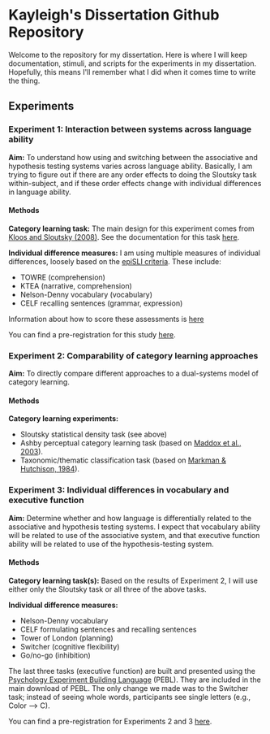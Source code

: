 # Kayleigh's Dissertation Github Repository

Welcome to the repository for my dissertation. Here is where I will keep documentation, stimuli, and scripts for the experiments in my dissertation. Hopefully, this means I'll remember what I did when it comes time to write the thing.

## Experiments

### Experiment 1: Interaction between systems across language ability
**Aim:** To understand how using and switching between the associative and hypothesis testing systems varies across language ability. Basically, I am trying to figure out if there are any order effects to doing the Sloutsky task within-subject, and if these order effects change with individual differences in language ability.

#### Methods

**Category learning task:** The main design for this experiment comes from [Kloos and Sloutsky (2008)](http://psycnet.apa.org/doiLanding?doi=10.1037%2F0096-3445.137.1.52). See the documentation for this task [here](./CategorizationExps/Sloutsky/README.md).

**Individual difference measures:** I am using multiple measures of individual differences, loosely based on the [epiSLI criteria](http://jslhr.pubs.asha.org/article.aspx?articleid=1781254). These include:

* TOWRE (comprehension)
* KTEA (narrative, comprehension)
* Nelson-Denny vocabulary (vocabulary)
* CELF recalling sentences (grammar, expression)

Information about how to score these assessments is [here](./Scoring/README.md)

You can find a pre-registration for this study [here](https://osf.io/3kqwu/).

### Experiment 2: Comparability of category learning approaches

**Aim:** To directly compare different approaches to a dual-systems model of category learning.

#### Methods

**Category learning experiments:**

* Sloutsky statistical density task (see above)
* Ashby perceptual category learning task (based on [Maddox et al., 2003](http://psycnet.apa.org/record/2003-06626-016)).
* Taxonomic/thematic classification task (based on [Markman & Hutchison, 1984](http://www.sciencedirect.com/science/article/pii/0010028584900021)).

### Experiment 3: Individual differences in vocabulary and executive function

**Aim:** Determine whether and how language is differentially related to the associative and hypothesis testing systems. I expect that vocabulary ability will be related to use of the associative system, and that executive function ability will be related to use of the hypothesis-testing system.

#### Methods

**Category learning task(s):** Based on the results of Experiment 2, I will use either only the Sloutsky task or all three of the above tasks.

**Individual difference measures:**

* Nelson-Denny vocabulary
* CELF formulating sentences and recalling sentences
* Tower of London (planning)
* Switcher (cognitive flexibility)
* Go/no-go (inhibition)

The last three tasks (executive function) are built and presented using the [Psychology Experiment Building Language](http://pebl.sourceforge.net/) (PEBL). They are included in the main download of PEBL. The only change we made was to the Switcher task; instead of seeing whole words, participants see single letters (e.g., Color --> C).

You can find a pre-registration for Experiments 2 and 3 [here](https://osf.io/m7bkp/).